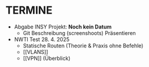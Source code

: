 # TERMINE
* Abgabe INSY Projekt: **Noch kein Datum**
	* Git Beschreibung (screenshoots) Präsentieren
* NWTI Test 28. 4. 2025
	* Statische Routen (Theorie & Praxis ohne Befehle)
	* [[VLANS]]
	* [[VPN]] (Überblick)